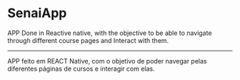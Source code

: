 # SenaiApp
APP Done in Reactive native, with the objective to be able to navigate through different course pages and Interact with them.

----------------------------------------------------------------

APP feito em REACT Native, com o objetivo de poder navegar pelas diferentes páginas de cursos e interagir com elas.
